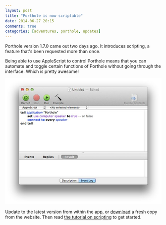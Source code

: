 ```yaml
---
layout: post
title: "Porthole is now scriptable"
date: 2014-06-27 20:15
comments: true
categories: [adventures, porthole, updates]
---
```


Porthole version 1.7.0 came out two days ago. It introduces scripting, a feature that's been requested more than once.

Being able to use AppleScript to control Porthole means that you can automate and toggle certain functions of Porthole without going through the interface. Which is pretty awesome!

![Script Porthole using AppleScript](/assets/img/old/content/porthole-applescripteditor.jpg)

Update to the latest version from within the app, or [download](http://www.getporthole.com/download) a fresh copy from the website. Then read [the tutorial on scripting](http://www.getporthole.com/scripting) to get started.
